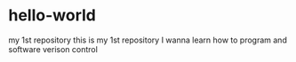 # hello-world
my 1st repository
this is my 1st repository
I wanna learn how to program and software verison control
